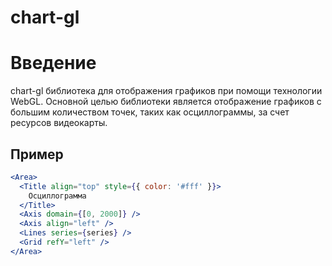 # chart-gl

# Введение

chart-gl библиотека для отображения графиков при помощи технологии WebGL.
Основной целью библиотеки является отображение графиков с большим количеством точек, таких как осциллограммы, за счет ресурсов видеокарты.

## Пример

```jsx
<Area>
  <Title align="top" style={{ color: '#fff' }}>
    Осциллограмма
  </Title>
  <Axis domain={[0, 2000]} />
  <Axis align="left" />
  <Lines series={series} />
  <Grid refY="left" />
</Area>
```
